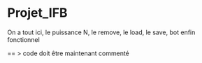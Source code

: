 # Projet_IFB

On a tout ici, le puissance N, le remove, le load, le save, bot enfin fonctionnel

== > code doit être maintenant commenté

